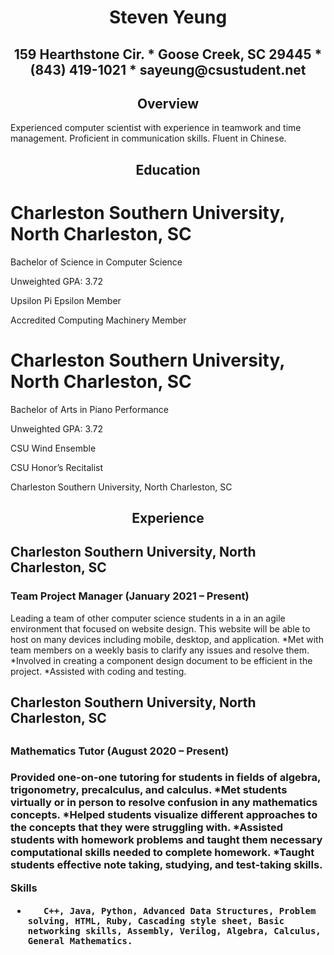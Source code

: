 <h1 align="center">Steven Yeung</h1>
<h2 align="center">159 Hearthstone Cir. * Goose Creek, SC 29445 * (843) 419-1021 * sayeung@csustudent.net</h2>
<h2 align="center">Overview</h2>
Experienced computer scientist with experience in teamwork and time management.  Proficient in communication skills.  Fluent in Chinese.
<h2 align="center">Education</h2>

# Charleston Southern University, North Charleston, SC

Bachelor of Science in Computer Science

Unweighted GPA: 3.72

Upsilon Pi Epsilon Member

Accredited Computing Machinery Member
 
# Charleston Southern University, North Charleston, SC

Bachelor of Arts in Piano Performance

Unweighted GPA: 3.72

CSU Wind Ensemble

CSU Honor’s Recitalist

Charleston Southern University, North Charleston, SC

<h2 align="center">Experience</h2>
<h2>Charleston Southern University, North Charleston, SC</h2>
<h3>Team Project Manager (January 2021 – Present)</h3>
Leading a team of other computer science students in a in an agile environment that focused on website design.  This website will be able to host on many devices including mobile, desktop, and application.
*Met with team members on a weekly basis to clarify any issues and resolve them.
*Involved in creating a component design document to be efficient in the project.
*Assisted with coding and testing.


<h2>Charleston Southern University, North Charleston, SC<h2>
<h3>Mathematics Tutor (August 2020 – Present)<h3>
Provided one-on-one tutoring for students in fields of algebra, trigonometry, precalculus, and calculus. 
*Met students virtually or in person to resolve confusion in any mathematics concepts.
*Helped students visualize different approaches to the concepts that they were struggling with.
*Assisted students with homework problems and taught them necessary computational skills needed to complete homework.
*Taught students effective note taking, studying, and test-taking skills.
 
Skills
-        C++, Java, Python, Advanced Data Structures, Problem solving, HTML, Ruby, Cascading style sheet, Basic networking skills, Assembly, Verilog, Algebra, Calculus, General Mathematics.
